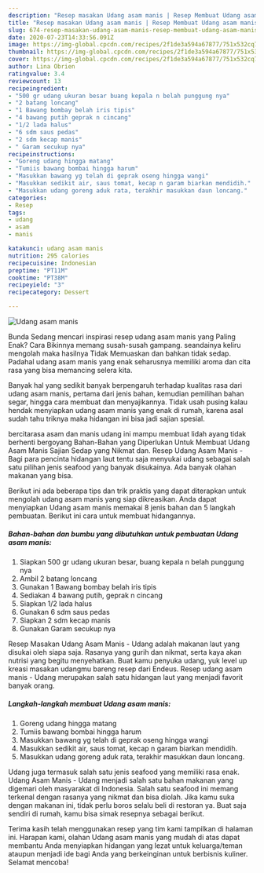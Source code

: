 ```yaml
---
description: "Resep masakan Udang asam manis | Resep Membuat Udang asam manis Yang Lezat"
title: "Resep masakan Udang asam manis | Resep Membuat Udang asam manis Yang Lezat"
slug: 674-resep-masakan-udang-asam-manis-resep-membuat-udang-asam-manis-yang-lezat
date: 2020-07-23T14:33:56.091Z
image: https://img-global.cpcdn.com/recipes/2f1de3a594a67877/751x532cq70/udang-asam-manis-foto-resep-utama.jpg
thumbnail: https://img-global.cpcdn.com/recipes/2f1de3a594a67877/751x532cq70/udang-asam-manis-foto-resep-utama.jpg
cover: https://img-global.cpcdn.com/recipes/2f1de3a594a67877/751x532cq70/udang-asam-manis-foto-resep-utama.jpg
author: Lina Obrien
ratingvalue: 3.4
reviewcount: 13
recipeingredient:
- "500 gr udang ukuran besar buang kepala n belah punggung nya"
- "2 batang loncang"
- "1 Bawang bombay belah iris tipis"
- "4 bawang putih geprak n cincang"
- "1/2 lada halus"
- "6 sdm saus pedas"
- "2 sdm kecap manis"
- " Garam secukup nya"
recipeinstructions:
- "Goreng udang hingga matang"
- "Tumiis bawang bombai hingga harum"
- "Masukkan bawang yg telah di geprak oseng hingga wangi"
- "Masukkan sedikit air, saus tomat, kecap n garam biarkan mendidih."
- "Masukkan udang goreng aduk rata, terakhir masukkan daun loncang."
categories:
- Resep
tags:
- udang
- asam
- manis

katakunci: udang asam manis 
nutrition: 295 calories
recipecuisine: Indonesian
preptime: "PT11M"
cooktime: "PT38M"
recipeyield: "3"
recipecategory: Dessert

---
```



![Udang asam manis](https://img-global.cpcdn.com/recipes/2f1de3a594a67877/751x532cq70/udang-asam-manis-foto-resep-utama.jpg)

Bunda Sedang mencari inspirasi resep udang asam manis yang Paling Enak? Cara Bikinnya memang susah-susah gampang. seandainya keliru mengolah maka hasilnya Tidak Memuaskan dan bahkan tidak sedap. Padahal udang asam manis yang enak seharusnya memiliki aroma dan cita rasa yang bisa memancing selera kita.

Banyak hal yang sedikit banyak berpengaruh terhadap kualitas rasa dari udang asam manis, pertama dari jenis bahan, kemudian pemilihan bahan segar, hingga cara membuat dan menyajikannya. Tidak usah pusing kalau hendak menyiapkan udang asam manis yang enak di rumah, karena asal sudah tahu triknya maka hidangan ini bisa jadi sajian spesial.

bercitarasa asam dan manis udang ini mampu membuat lidah ayang tidak berhenti bergoyang Bahan-Bahan yang Diperlukan Untuk Membuat Udang Asam Manis Sajian Sedap yang Nikmat dan. Resep Udang Asam Manis - Bagi para pencinta hidangan laut tentu saja menyukai udang sebagai salah satu pilihan jenis seafood yang banyak disukainya. Ada banyak olahan makanan yang bisa.


Berikut ini ada beberapa tips dan trik praktis yang dapat diterapkan untuk mengolah udang asam manis yang siap dikreasikan. Anda dapat menyiapkan Udang asam manis memakai 8 jenis bahan dan 5 langkah pembuatan. Berikut ini cara untuk membuat hidangannya.

<!--inarticleads1-->

##### Bahan-bahan dan bumbu yang dibutuhkan untuk pembuatan Udang asam manis:

1. Siapkan 500 gr udang ukuran besar, buang kepala n belah punggung nya
1. Ambil 2 batang loncang
1. Gunakan 1 Bawang bombay belah iris tipis
1. Sediakan 4 bawang putih, geprak n cincang
1. Siapkan 1/2 lada halus
1. Gunakan 6 sdm saus pedas
1. Siapkan 2 sdm kecap manis
1. Gunakan  Garam secukup nya


Resep Masakan Udang Asam Manis - Udang adalah makanan laut yang disukai oleh siapa saja. Rasanya yang gurih dan nikmat, serta kaya akan nutrisi yang begitu menyehatkan. Buat kamu penyuka udang, yuk level up kreasi masakan udangmu bareng resep dari Endeus. Resep udang asam manis - Udang merupakan salah satu hidangan laut yang menjadi favorit banyak orang. 

<!--inarticleads2-->

##### Langkah-langkah membuat Udang asam manis:

1. Goreng udang hingga matang
1. Tumiis bawang bombai hingga harum
1. Masukkan bawang yg telah di geprak oseng hingga wangi
1. Masukkan sedikit air, saus tomat, kecap n garam biarkan mendidih.
1. Masukkan udang goreng aduk rata, terakhir masukkan daun loncang.


Udang juga termasuk salah satu jenis seafood yang memiliki rasa enak. Udang Asam Manis - Udang menjadi salah satu bahan makanan yang digemari oleh masyarakat di Indonesia. Salah satu seafood ini memang terkenal dengan rasanya yang nikmat dan bisa diolah. Jika kamu suka dengan makanan ini, tidak perlu boros selalu beli di restoran ya. Buat saja sendiri di rumah, kamu bisa simak resepnya sebagai berikut. 

Terima kasih telah menggunakan resep yang tim kami tampilkan di halaman ini. Harapan kami, olahan Udang asam manis yang mudah di atas dapat membantu Anda menyiapkan hidangan yang lezat untuk keluarga/teman ataupun menjadi ide bagi Anda yang berkeinginan untuk berbisnis kuliner. Selamat mencoba!

